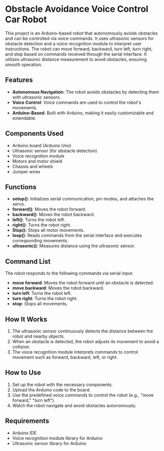 # Obstacle Avoidance Voice Control Car Robot

This project is an Arduino-based robot that autonomously avoids obstacles and can be controlled via voice commands. It uses ultrasonic sensors for obstacle detection and a voice recognition module to interpret user instructions. The robot can move forward, backward, turn left, turn right, and stop based on commands received through the serial interface. It utilizes ultrasonic distance measurement to avoid obstacles, ensuring smooth operation.

## Features

- **Autonomous Navigation**: The robot avoids obstacles by detecting them with ultrasonic sensors.
- **Voice Control**: Voice commands are used to control the robot's movements.
- **Arduino-Based**: Built with Arduino, making it easily customizable and extendable.

## Components Used

- Arduino board (Arduino Uno)
- Ultrasonic sensor (for obstacle detection)
- Voice recognition module
- Motors and motor shield
- Chassis and wheels
- Jumper wires

## Functions

- **setup()**: Initializes serial communication, pin modes, and attaches the servo.
- **forward()**: Moves the robot forward.
- **backward()**: Moves the robot backward.
- **left()**: Turns the robot left.
- **right()**: Turns the robot right.
- **Stop()**: Stops all motor movements.
- **loop()**: Reads commands from the serial interface and executes corresponding movements.
- **ultrasonic()**: Measures distance using the ultrasonic sensor.

## Command List

The robot responds to the following commands via serial input:

- **move forward**: Moves the robot forward until an obstacle is detected.
- **move backward**: Moves the robot backward.
- **turn left**: Turns the robot left.
- **turn right**: Turns the robot right.
- **stop**: Stops all movements.

## How It Works

1. The ultrasonic sensor continuously detects the distance between the robot and nearby objects.
2. When an obstacle is detected, the robot adjusts its movement to avoid a collision.
3. The voice recognition module interprets commands to control movement such as forward, backward, left, or right.

## How to Use

1. Set up the robot with the necessary components.
2. Upload the Arduino code to the board.
3. Use the predefined voice commands to control the robot (e.g., "move forward," "turn left").
4. Watch the robot navigate and avoid obstacles autonomously.

## Requirements

- Arduino IDE
- Voice recognition module library for Arduino
- Ultrasonic sensor library for Arduino
